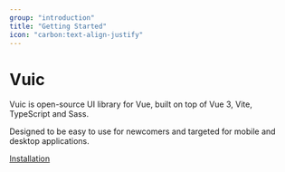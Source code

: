 ```yaml
---
group: "introduction"
title: "Getting Started"
icon: "carbon:text-align-justify"
---
```


# Vuic

Vuic is open-source UI library for Vue, built on top of Vue 3, Vite, TypeScript and Sass.

Designed to be easy to use for newcomers and targeted for mobile and desktop applications.

[Installation](/vuic/#/story/src-stories-introduction-installation-story-js)
